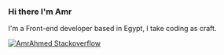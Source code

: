 ### Hi there I'm Amr 
I'm a Front-end developer based in Egypt, I take coding as craft.   
  
[![AmrAhmed Stackoverflow](https://github-readme-stackoverflow.vercel.app/?userID=8792439)](https://stackoverflow.com/users/8792439/amr)

